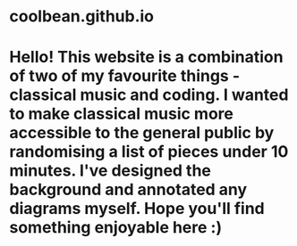 # coolbean.github.io
# Hello! This website is a combination of two of my favourite things - classical music and coding. I wanted to make classical music more accessible to the general public by randomising a list of pieces under 10 minutes. I've designed the background and annotated any diagrams myself. Hope you'll find something enjoyable here :)
